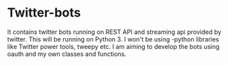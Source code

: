 # Twitter-bots
It contains twitter bots running on REST API and streaming api provided by twitter.
This will be running on Python 3. I won't be using -python libraries like Twitter power tools, tweepy etc.
I am aiming to develop the bots using oauth and my own classes and functions.
